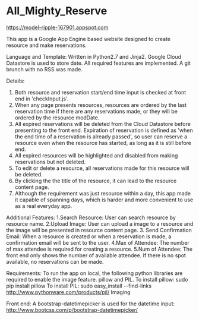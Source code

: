 # All_Mighty_Reserve
https://model-ripple-167901.appspot.com

This app is a Google App Engine based website designed to create resource and make reservations.

Language and Template:
Written in Python2.7 and Jinja2.
Google Cloud Datastore is used to store date.
All required features are implemented. A git brunch with no RSS was made. 

Details:
1. Both resource and reservation start/end time input is checked at front end in 'checkInput.js'. 
2. When any page presents resources, resources are ordered by the last reservation time if there 
are any reservations made, or they will be ordered by the resource modDate. 
3. All expired reservations will be deleted from the Cloud Datastore before presenting to the front end. 
Expiration of reservation is defined as 'when the end time of a reservation is already passed', 
so user can reserve a resource even when the resource has started, as long as it is still before end.
4. All expired resources will be highlighted and disabled from making reservations but not deleted.
5. To edit or delete a resource, all reservations made for this resource will be deleted.
6. By clicking the the title of the resource, it can lead to the resource content page. 
7. Although the requirement was just resource within a day, this app made it capable of spanning days, 
which is harder and more convenient to use as a real everyday app.


Additional Features:
1.Search Resource: User can search resource by resource name.
2.Upload Image: User can upload a image to a resource and the image will be presented in resource content page. 
3. Send Confirmation Email: When a resource is created or when a reservation is made, 
a confirmation email will be sent to the user.
4.Max of Attendee: The number of max attendee is required for creating a resource.
5.Num of Attendee: The front end only shows the number of available attendee.
If there is no spot available, no reservations can be made.


Requirements:
To run the app on local, the following python libraries are required to enable the image feature.
pillow and PIL.
To install pillow: sudo pip install pillow
To install PIL: sudo easy_install --find-links http://www.pythonware.com/products/pil/ Imaging

Front end:
A bootstrap-datetimepicker is used for the datetime input:
http://www.bootcss.com/p/bootstrap-datetimepicker/


